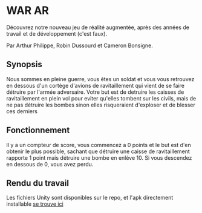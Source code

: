 # WAR AR

Découvrez notre nouveau jeu de réalité augmentée, après des années de travail et de développement (c'est faux).

Par Arthur Philippe, Robin Dussourd et Cameron Bonsigne.

## Synopsis

Nous sommes en pleine guerre, vous êtes un soldat et vous vous retrouvez en dessous d'un cortège d'avions de ravitaillement qui vient de se faire détruire par l'armée adversaire. Votre but est de detruire les caisses de ravitaillement en plein vol pour eviter qu'elles tombent sur les civils, mais de ne pas détruire les bombes sinon elles risqueraient d'exploser et de blesser ces derniers

## Fonctionnement

Il y a un compteur de score, vous commencez a 0 points et le but est d'en obtenir le plus possible, sachant que détruire une caisse de ravitaillement rapporte 1 point mais détruire une bombe en enlève 10.
Si vous descendez en dessous de 0, vous avez perdu.

## Rendu du travail

Les fichiers Unity sont disponibles sur le repo, et l'apk directement installable [se trouve ici](https://www.google.com)
